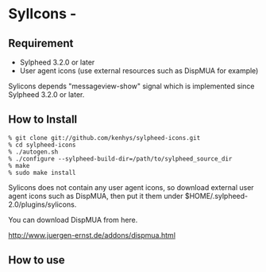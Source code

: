 SylIcons - 
=======================

Requirement
-----------

* Sylpheed 3.2.0 or later
* User agent icons (use external resources such as DispMUA for example)

Sylicons depends "messageview-show" signal which is implemented since Sylpheed
3.2.0 or later.

How to Install
--------------

```
% git clone git://github.com/kenhys/sylpheed-icons.git
% cd sylpheed-icons
% ./autogen.sh
% ./configure --sylpheed-build-dir=/path/to/sylpheed_source_dir
% make
% sudo make install
```

Sylicons does not contain any user agent icons, so download external
user agent icons such as DispMUA, then put it them under $HOME/.sylpheed-2.0/plugins/sylicons.

You can download DispMUA from here.

http://www.juergen-ernst.de/addons/dispmua.html


How to use
----------




